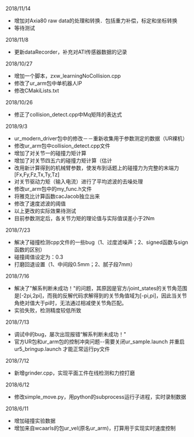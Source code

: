2018/11/14
- 增加对Axia80 raw data的处理和转换．包括重力补偿，标定和坐标转换
- 等待测试

2018/11/8
- 更新dataRecorder，补充对ATI传感器数据的记录

2018/10/27
- 增加一个脚本，zxw_learningNoCollision.cpp
- 修改了ur_arm包中单机器人IP
- 修改CMakiLists.txt

2018/10/26
- 修正了collision_detect.cpp中Mq矩阵的表达式

2018/9/3
- ur_modern_driver包中的修改－－重新收集用于参数测定的数据（UR裸机）
- 修改ur_arm包中collision_detect.cpp文件
 - 增加了对关节一的碰撞力矩计算
 - 增加了对关节四五六的碰撞力矩计算（估计
 - 改用新计算得到的机械臂参数，使发布到话题上的碰撞力为完整的末端力[Fx,Fy,Fz,Tx,Ty,Tz]
 - 对关节驱动力矩（输入电流）进行了平均滤波的去噪处理
- 修改ur_arm包中的my_func.h文件
 - 将雅克比计算函数cacJacob独立出来
 - 修改了速度滤波的阈值
- 以上更改的实际效果待测试
- 目前参数测定后，各关节力矩的理论值与实际值误差小于2Nm

2018/7/23
- 解决了碰撞检测cpp文件的一些bug（1、过度滤噪声；2、signed函数与sign函数的区别）
- 碰撞阈值设定为：0.3
- 打磨回退设置（1、中间段0.5mm；2、腻子段7mm）

2018/7/16
- 解决了"解系判断未成功！"的问题，其原因是官方/joint_states的关节角范围是[-2pi,2pi]，而我的反解代码求解得到的关节角值域为[-pi,pi]，因此当关节角绝对值大于pi时，无法通过相减使关节角匹配。
- 实验失败，检测精度较低所致

2018/7/13
- 调试中的bug，屡次出现报错“解系判断未成功！"
- 官方UR包和ur_arm包的控制冲突问题--需要关闭ur_sample.launch 并重启ur5_bringup.launch 才能正常运行py文件

2018/7/12
- 新增grinder.cpp，实现平面工件在线检测和力控打磨

2018/6/12
- 修改simple_move.py，用python的subprocess运行子进程，实时录制数据

2018/6/11
- 增加碰撞实验数据
- 增加来自wcaarls的包ur_vel(原名ur_arm)，打算用于实现实时速度控制
